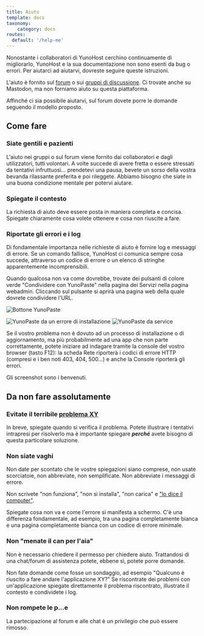 ```yaml
---
title: Aiuto
template: docs
taxonomy:
    category: docs
routes:
  default: '/help-me'
---
```


Nonostante i collaboratori di YunoHost cerchino continuamente di migliorarlo, YunoHost e la sua documentazione non sono esenti da bug o errori. Per aiutarci ad aiutarvi, dovreste seguire queste istruzioni.

L'aiuto è fornito sul [forum](https://forum.yunohost.org?target=_blank) o sui [gruppi di discussione](/chat_rooms?target=_blank).
Ci trovate anche su Mastodon, ma non forniamo aiuto su questa piattaforma.

Affinché ci sia possibile aiutarvi, sul forum dovete porre le domande seguendo il modello proposto.

## Come fare

### Siate gentili e pazienti

L'aiuto nei gruppi o sul forum viene fornito dai collaboratori e dagli utilizzatori, tutti volontari. A volte succede di avere fretta o essere stressati da tentativi infruttuosi... prendetevi una pausa, bevete un sorso della vostra bevanda rilassante preferita e poi rileggete. Abbiamo bisogno che siate in una buona condizione mentale per potervi aiutare.

### Spiegate il contesto

La richiesta di aiuto deve essere posta in maniera completa e concisa. Spiegate chiaramente cosa volete ottenere e cosa non riuscite a fare.

### Riportate gli errori e i log

Di fondamentale importanza nelle richieste di aiuto è fornire log e messaggi di errore. Se un comando fallisce, YunoHost ci comunica sempre cosa succede, attraverso un codice di errore o un elenco di stringhe apparentemente incomprensibili.

Quando qualcosa non va come dovrebbe, trovate dei pulsanti di colore verde "Condividere con YunoPaste" nella pagina dei Servizi nella pagina webadmin. Cliccando sul pulsante si aprirà una pagina web della quale dovrete condividere l'URL.

![Bottone YunoPaste](image://yunopaste.png)

![YunoPaste da un errore di installazione](image://yunopaste_install.mp4?loop=1&controls=0&autoplay=1&muted)
![YunoPaste da service](image://yunopaste_service.mp4?loop=1&controls=0&autoplay=1&muted)

Se  il vostro problema non è dovuto ad un processo di installazione o di aggiornamento, ma più probabilmente ad una app che non parte correttamente, potete iniziare ad indagare tramite la console del vostro browser (tasto F12): la scheda Rete riporterà i codici di errore HTTP (compresi e i ben noti 403, 404, 500...) e anche la Console riporterà gli errori.

Gli screenshot sono i benvenuti.

## Da non fare assolutamente

### Evitate il terribile [problema XY](https://xyproblem.info/)

In breve, spiegate quando si verifica il problema. Potete illustrare i tentativi intrapresi per risolverlo ma è importante spiegare ***perché*** avete bisogno di questa particolare soluzione.
  
### Non siate vaghi

Non date per scontato che le vostre spiegazioni siano comprese, non usate scorciatoie, non abbreviate, non semplificate. Non abbreviate i messaggi di errore.

Non scrivete "non funziona", "non si installa", "non carica" e ["lo dice il computer"](https://en.wikipedia.org/wiki/Computer_says_no).

Spiegate cosa non va e come l'errore si manifesta a schermo. C'è una differenza fondamentale, ad esempio, tra una pagina completamente bianca e una pagina completamente bianca con un codice di errore minimale.

### Non "menate il can per l'aia"

Non è necessario chiedere il permesso per chiedere aiuto. Trattandosi di una chat/forum di assistenza potete, ebbene sì, potete porre domande.

Non fate domande come fosse un sondaggio, ad esempio "Qualcuno è riuscito a fare andare l'applicazione XY?" Se riscontrate dei problemi con un'applicazione spiegate direttamente il problema riscontrato, illustrate il contesto e condividete i log.

### Non rompete le p...e

La partecipazione al forum e alle chat è un privilegio che può essere rimosso.
